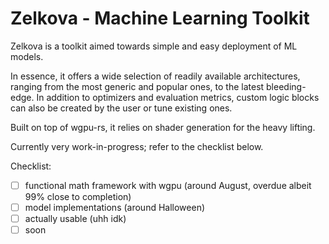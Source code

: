 # Zelkova - Machine Learning Toolkit

Zelkova is a toolkit aimed towards simple and easy deployment of ML models. 
 
In essence, it offers a wide selection of readily available architectures, ranging from the most generic
and popular ones, to the latest bleeding-edge. In addition to optimizers and evaluation metrics, 
custom logic blocks can also be created by the user or tune existing ones. 

Built on top of wgpu-rs, it relies on shader generation for the heavy lifting.

Currently very work-in-progress; refer to the checklist below.

Checklist: 
- [ ] functional math framework with wgpu (around August, overdue albeit 99% close to completion)
- [ ] model implementations (around Halloween)
- [ ] actually usable (uhh idk)
- [ ] soon 
